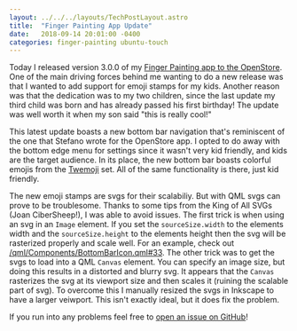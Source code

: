 ```yaml
---
layout: ../../../layouts/TechPostLayout.astro
title:  "Finger Painting App Update"
date:   2018-09-14 20:01:00 -0400
categories: finger-painting ubuntu-touch
---
```


Today I released version 3.0.0 of my
[Finger Painting app to the OpenStore](https://open-store.io/app/finger-painting.bhdouglass).
One of the main driving forces behind me wanting to do a new release was that I
wanted to add support for emoji stamps for my kids. Another reason was that the
dedication was to my two children, since the last update my third child was born
and has already passed his first birthday! The update was well worth it when my
son said "this is really cool!"

This latest update boasts a new bottom bar navigation that's reminiscent of the one
that Stefano wrote for the OpenStore app. I opted to do away with the bottom edge
menu for settings since it wasn't very kid friendly, and kids are the target audience.
In its place, the new bottom bar boasts colorful emojis from the
[Twemoji](https://twemoji.twitter.com/) set. All of the same functionality is there,
just kid friendly.

The new emoji stamps are svgs for their scalabiliy. But with QML svgs can prove to be
troublesome. Thanks to some tips from the King of All SVGs (Joan CiberSheep!), I was
able to avoid issues. The first trick is when using an svg in an `Image` element. If
you set the `sourceSize.width` to the elements width and the `sourceSize.height` to
the elements height then the svg will be rasterized properly and scale well. For an
example, check out
[/qml/Components/BottomBarIcon.qml#33](https://github.com/bhdouglass/finger-painting/blob/master/qml/Components/BottomBarIcon.qml#L33).
The other trick was to get the svgs to load into a QML `Canvas` element. You can specify
an image size, but doing this results in a distorted and blurry svg. It appears that the
`Canvas` rasterizes the svg at its viewport size and then scales it (ruining the scalable
part of svg). To overcome this I manually resized the svgs in Inkscape to have a larger
veiwport. This isn't exactly ideal, but it does fix the problem.

If you run into any problems feel free to
[open an issue on GitHub](https://github.com/bhdouglass/finger-painting/issues)!
